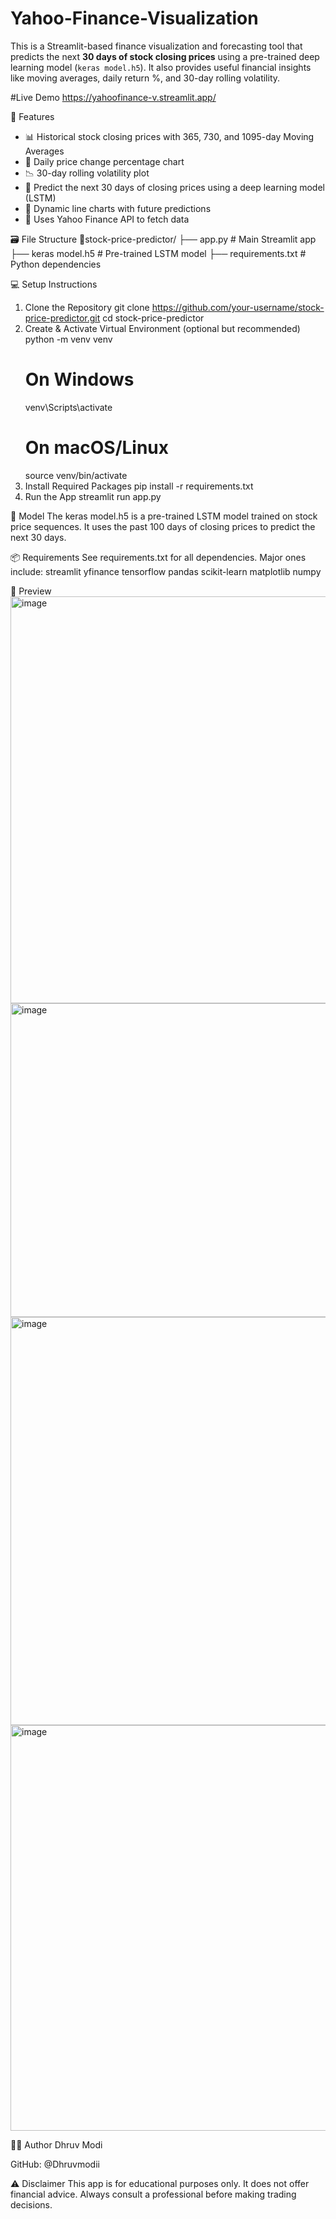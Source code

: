 # Yahoo-Finance-Visualization
This is a Streamlit-based finance visualization and forecasting tool that predicts the next **30 days of stock closing prices** using a pre-trained deep learning model (`keras model.h5`). It also provides useful financial insights like moving averages, daily return %, and 30-day rolling volatility.

#Live Demo
 https://yahoofinance-v.streamlit.app/
 
🚀 Features
- 📊 Historical stock closing prices with 365, 730, and 1095-day Moving Averages  
- 🔄 Daily price change percentage chart  
- 📉 30-day rolling volatility plot  
- 🔮 Predict the next 30 days of closing prices using a deep learning model (LSTM)  
- 📐 Dynamic line charts with future predictions  
- 🧮 Uses Yahoo Finance API to fetch data  

🗃️ File Structure
📁stock-price-predictor/
   ├── app.py # Main Streamlit app
   ├── keras model.h5 # Pre-trained LSTM model
   ├── requirements.txt # Python dependencies

💻 Setup Instructions
1. Clone the Repository
    git clone https://github.com/your-username/stock-price-predictor.git
    cd stock-price-predictor
2. Create & Activate Virtual Environment (optional but recommended)
    python -m venv venv
    # On Windows
    venv\Scripts\activate
    # On macOS/Linux
    source venv/bin/activate
3. Install Required Packages
    pip install -r requirements.txt
4. Run the App
    streamlit run app.py

🧠 Model
The keras model.h5 is a pre-trained LSTM model trained on stock price sequences. It uses the past 100 days of closing prices to predict the next 30 days.

📦 Requirements
See requirements.txt for all dependencies. Major ones include:
streamlit
yfinance
tensorflow
pandas
scikit-learn
matplotlib
numpy

📸 Preview
<img width="1919" height="651" alt="image" src="https://github.com/user-attachments/assets/f4ba6f2e-0450-4165-9cc0-06a10329776d" />
<img width="831" height="502" alt="image" src="https://github.com/user-attachments/assets/ba833ea4-537e-4eeb-b853-ba673696f531" />
<img width="666" height="653" alt="image" src="https://github.com/user-attachments/assets/1ff86870-5604-46d7-9bc4-10d9bb16d24d" />
<img width="673" height="649" alt="image" src="https://github.com/user-attachments/assets/9d2e02c7-9e2c-41f8-9102-44e8a46e165f" />


🧑‍💻 Author
Dhruv Modi

GitHub: @Dhruvmodii

⚠️ Disclaimer
This app is for educational purposes only. It does not offer financial advice. Always consult a professional before making trading decisions.
